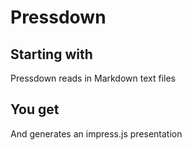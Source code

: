 Pressdown
=========

Starting with
-------------
Pressdown reads in Markdown text files

You get
-------
And generates an impress.js presentation
